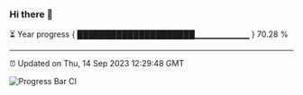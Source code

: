 ### Hi there 👋

⏳ Year progress { █████████████████████▁▁▁▁▁▁▁▁▁ } 70.28 %

---

⏰ Updated on Thu, 14 Sep 2023 12:29:48 GMT

![Progress Bar CI](https://github.com/liununu/liununu/workflows/Progress%20Bar%20CI/badge.svg)
